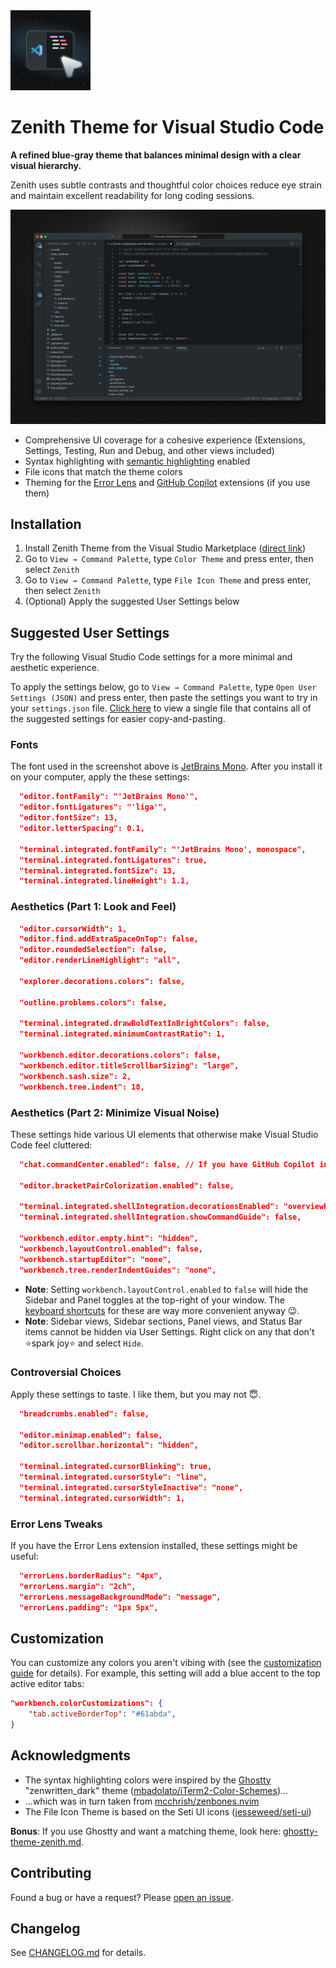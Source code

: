<img src="icon.png" alt="Zenith Icon" width="128">

# Zenith Theme for Visual Studio Code

**A refined blue-gray theme that balances minimal design with a clear visual hierarchy.**

Zenith uses subtle contrasts and thoughtful color choices reduce eye strain and maintain excellent readability for long coding sessions.

![Zenith Screenshot](screenshot.png)

- Comprehensive UI coverage for a cohesive experience (Extensions, Settings, Testing, Run and Debug, and other views included)
- Syntax highlighting with [semantic highlighting](https://code.visualstudio.com/api/language-extensions/semantic-highlight-guide) enabled
- File icons that match the theme colors
- Theming for the [Error Lens](https://marketplace.visualstudio.com/items?itemName=usernamehw.errorlens) and [GitHub Copilot](https://marketplace.visualstudio.com/items?itemName=GitHub.copilot) extensions (if you use them)

## Installation

1. Install Zenith Theme from the Visual Studio Marketplace ([direct link](https://marketplace.visualstudio.com/items?itemName=britown.vscode-theme-zenith))
2. Go to `View → Command Palette`, type `Color Theme` and press enter, then select `Zenith`
3. Go to `View → Command Palette`, type `File Icon Theme` and press enter, then select `Zenith`
4. (Optional) Apply the suggested User Settings below

## Suggested User Settings

Try the following Visual Studio Code settings for a more minimal and aesthetic experience.

To apply the settings below, go to `View → Command Palette`, type `Open User Settings (JSON)` and press enter, then paste the settings you want to try in your `settings.json` file. [Click here](https://github.com/bkuzmanoski/vscode-theme-zenith/blob/main/suggested-settings.jsonc) to view a single file that contains all of the suggested settings for easier copy-and-pasting.

### Fonts

The font used in the screenshot above is [JetBrains Mono](https://www.jetbrains.com/lp/mono/). After you install it on your computer, apply the these settings:

```json
  "editor.fontFamily": "'JetBrains Mono'",
  "editor.fontLigatures": "'liga'",
  "editor.fontSize": 13,
  "editor.letterSpacing": 0.1,

  "terminal.integrated.fontFamily": "'JetBrains Mono', monospace",
  "terminal.integrated.fontLigatures": true,
  "terminal.integrated.fontSize": 13,
  "terminal.integrated.lineHeight": 1.1,
```

### Aesthetics (Part 1: Look and Feel)

```json
  "editor.cursorWidth": 1,
  "editor.find.addExtraSpaceOnTop": false,
  "editor.roundedSelection": false,
  "editor.renderLineHighlight": "all",

  "explorer.decorations.colors": false,

  "outline.problems.colors": false,

  "terminal.integrated.drawBoldTextInBrightColors": false,
  "terminal.integrated.minimumContrastRatio": 1,

  "workbench.editor.decorations.colors": false,
  "workbench.editor.titleScrollbarSizing": "large",
  "workbench.sash.size": 2,
  "workbench.tree.indent": 18,
```

### Aesthetics (Part 2: Minimize Visual Noise)

These settings hide various UI elements that otherwise make Visual Studio Code feel cluttered:

```json
  "chat.commandCenter.enabled": false, // If you have GitHub Copilot installed

  "editor.bracketPairColorization.enabled": false,

  "terminal.integrated.shellIntegration.decorationsEnabled": "overviewRuler",
  "terminal.integrated.shellIntegration.showCommandGuide": false,

  "workbench.editor.empty.hint": "hidden",
  "workbench.layoutControl.enabled": false,
  "workbench.startupEditor": "none",
  "workbench.tree.renderIndentGuides": "none",
```

- **Note**: Setting `workbench.layoutControl.enabled` to `false` will hide the Sidebar and Panel toggles at the top-right of your window. The [keyboard shortcuts](https://code.visualstudio.com/docs/getstarted/keybindings#_keyboard-shortcuts-reference) for these are way more convenient anyway 😉.
- **Note**: Sidebar views, Sidebar sections, Panel views, and Status Bar items cannot be hidden via User Settings. Right click on any that don't ⭐spark joy⭐ and select `Hide`.

### Controversial Choices

Apply these settings to taste. I like them, but you may not 😇.

```json
  "breadcrumbs.enabled": false,

  "editor.minimap.enabled": false,
  "editor.scrollbar.horizontal": "hidden",

  "terminal.integrated.cursorBlinking": true,
  "terminal.integrated.cursorStyle": "line",
  "terminal.integrated.cursorStyleInactive": "none",
  "terminal.integrated.cursorWidth": 1,
```

### Error Lens Tweaks

If you have the Error Lens extension installed, these settings might be useful:

```json
  "errorLens.borderRadius": "4px",
  "errorLens.margin": "2ch",
  "errorLens.messageBackgroundMode": "message",
  "errorLens.padding": "1px 5px",
```

## Customization

You can customize any colors you aren't vibing with (see the [customization guide](https://code.visualstudio.com/api/references/theme-color) for details). For example, this setting will add a blue accent to the top active editor tabs:

```json
"workbench.colorCustomizations": {
    "tab.activeBorderTop": "#61abda",
}
```

## Acknowledgments

- The syntax highlighting colors were inspired by the [Ghostty](https://ghostty.org/) "zenwritten_dark" theme ([mbadolato/iTerm2-Color-Schemes](https://github.com/mbadolato/iTerm2-Color-Schemes))...
- ...which was in turn taken from [mcchrish/zenbones.nvim](https://github.com/mcchrish/zenbones.nvim)
- The File Icon Theme is based on the Seti UI icons ([jesseweed/seti-ui](https://github.com/jesseweed/seti-ui))

**Bonus**: If you use Ghostty and want a matching theme, look here: [ghostty-theme-zenith.md](https://gist.github.com/bkuzmanoski/b0b310a77a8e9b9891f84af2712ad87b).

## Contributing

Found a bug or have a request? Please [open an issue](https://github.com/bkuzmanoski/vscode-theme-zenith/issues).

## Changelog

See [CHANGELOG.md](https://github.com/bkuzmanoski/vscode-theme-zenith/blob/main/CHANGELOG.md) for details.
